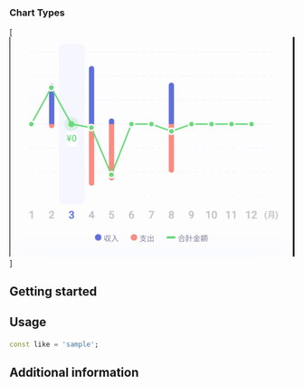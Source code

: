 <!--
This README describes the package. If you publish this package to pub.dev,
this README's contents appear on the landing page for your package.

For information about how to write a good package README, see the guide for
[writing package pages](https://dart.dev/guides/libraries/writing-package-pages).

For general information about developing packages, see the Dart guide for
[creating packages](https://dart.dev/guides/libraries/create-library-packages)
and the Flutter guide for
[developing packages and plugins](https://flutter.dev/developing-packages).
-->

### Chart Types

[![](https://github.com/dunt-96/barchart/blob/main/repo_files/images/barchart_mirror.png)]

## Getting started

## Usage

```dart
const like = 'sample';
```

## Additional information
